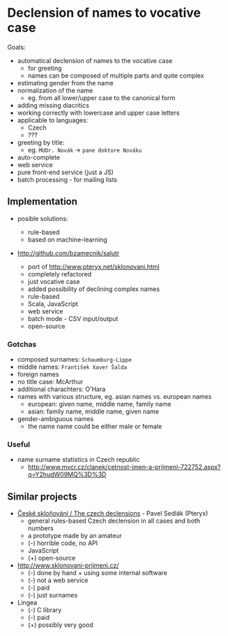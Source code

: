 # Declension of names to vocative case

Goals:

- automatical declension of names to the vocative case
    - for greeting
    - names can be composed of multiple parts and quite complex
- estimating gender from the name
- normalization of the name
    - eg. from all lower/upper case to the canonical form
- adding missing diacritics
- working correctly with lowercase and upper case letters
- applicable to languages:
    - Czech
    - ???
- greeting by title:
    - eg. `MUDr. Novák` -> `pane doktore Nováku`
- auto-complete
- web service
- pure front-end service (just a JS)
- batch processing - for mailing lists

## Implementation

- posible solutions:
    - rule-based
    - based on machine-learning

- http://github.com/bzamecnik/salutr
    - port of http://www.pteryx.net/sklonovani.html
    - completely refactored
    - just vocative case
    - added possibility of declining complex names
    - rule-based
    - Scala, JavaScript
    - web service
    - batch mode - CSV input/output
    - open-source

### Gotchas

- composed surnames: `Schaumburg-Lippe`
- middle names: `František Xaver Šalda`
- foreign names
- no title case: McArthur
- additional charachters: O'Hara
- names with various structure, eg. asian names vs. european names
    - european: given name, middle name, family name
    - asian: family name, middle name, given name
- gender-ambiguous names
    - the name name could be either male or female

### Useful

- name surname statistics in Czech republic
    - http://www.mvcr.cz/clanek/cetnost-jmen-a-prijmeni-722752.aspx?q=Y2hudW09MQ%3D%3D

##  Similar projects

- [České skloňování / The czech declensions](http://www.pteryx.net/sklonovani.html) - Pavel Sedlák (Pteryx)
    - general rules-based Czech declension in all cases and both numbers
    - a prototype made by an amateur
    - (-) horrible code, no API
    - JavaScript
    - (+) open-source
- http://www.sklonovani-prijmeni.cz/
    - (-) done by hand + using some internal software
    - (-) not a web service
    - (-) paid
    - (-) just surnames
- Lingea
    - (-) C library
    - (-) paid
    - (+) possibly very good
